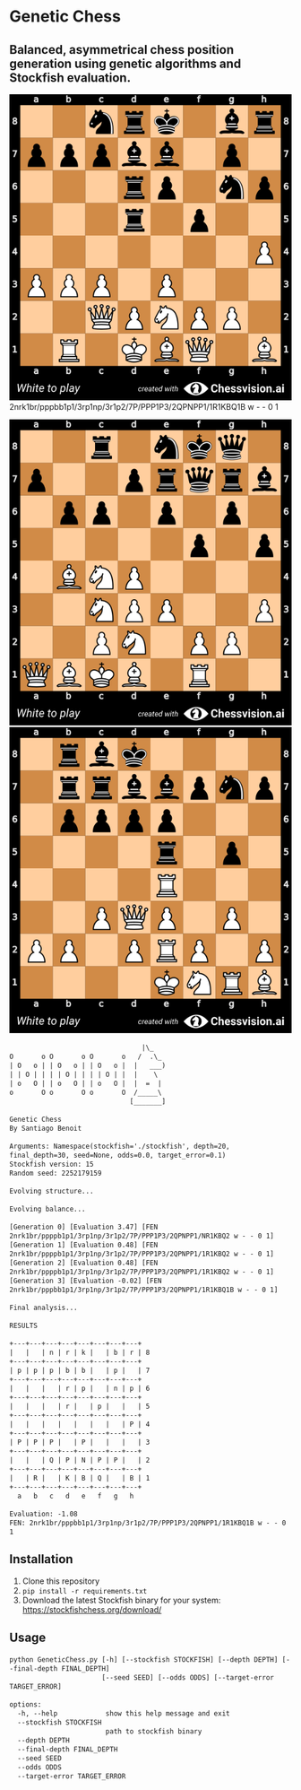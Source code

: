 # Genetic Chess
## Balanced, asymmetrical chess position generation using genetic algorithms and Stockfish evaluation.

![Generated Position 1](position1.png)
2nrk1br/pppbb1p1/3rp1np/3r1p2/7P/PPP1P3/2QPNPP1/1R1KBQ1B w - - 0 1

![Generated Position 2](position2.png)
![Generated Position 3](position3.png)

```
                                 |\_
O       o O       o O       o   /  .\_
| O   o | | O   o | | O   o |  |   ___)
| | O | | | | O | | | | O | |  |    \
| o   O | | o   O | | o   O |  |  =  |
o       O o       O o       O  /_____\
                              [_______]

Genetic Chess
By Santiago Benoit

Arguments: Namespace(stockfish='./stockfish', depth=20, final_depth=30, seed=None, odds=0.0, target_error=0.1)
Stockfish version: 15
Random seed: 2252179159

Evolving structure...

Evolving balance...

[Generation 0] [Evaluation 3.47] [FEN 2nrk1br/ppppb1p1/3rp1np/3r1p2/7P/PPP1P3/2QPNPP1/NR1KBQ2 w - - 0 1]
[Generation 1] [Evaluation 0.48] [FEN 2nrk1br/ppppb1p1/3rp1np/3r1p2/7P/PPP1P3/2QPNPP1/1R1KBQ2 w - - 0 1]
[Generation 2] [Evaluation 0.48] [FEN 2nrk1br/ppppb1p1/3rp1np/3r1p2/7P/PPP1P3/2QPNPP1/1R1KBQ2 w - - 0 1]
[Generation 3] [Evaluation -0.02] [FEN 2nrk1br/pppbb1p1/3rp1np/3r1p2/7P/PPP1P3/2QPNPP1/1R1KBQ1B w - - 0 1]

Final analysis...

RESULTS

+---+---+---+---+---+---+---+---+
|   |   | n | r | k |   | b | r | 8
+---+---+---+---+---+---+---+---+
| p | p | p | b | b |   | p |   | 7
+---+---+---+---+---+---+---+---+
|   |   |   | r | p |   | n | p | 6
+---+---+---+---+---+---+---+---+
|   |   |   | r |   | p |   |   | 5
+---+---+---+---+---+---+---+---+
|   |   |   |   |   |   |   | P | 4
+---+---+---+---+---+---+---+---+
| P | P | P |   | P |   |   |   | 3
+---+---+---+---+---+---+---+---+
|   |   | Q | P | N | P | P |   | 2
+---+---+---+---+---+---+---+---+
|   | R |   | K | B | Q |   | B | 1
+---+---+---+---+---+---+---+---+
  a   b   c   d   e   f   g   h

Evaluation: -1.08
FEN: 2nrk1br/pppbb1p1/3rp1np/3r1p2/7P/PPP1P3/2QPNPP1/1R1KBQ1B w - - 0 1
```

## Installation
1. Clone this repository
2. `pip install -r requirements.txt`
3. Download the latest Stockfish binary for your system: https://stockfishchess.org/download/

## Usage
```
python GeneticChess.py [-h] [--stockfish STOCKFISH] [--depth DEPTH] [--final-depth FINAL_DEPTH]
                       [--seed SEED] [--odds ODDS] [--target-error TARGET_ERROR]

options:
  -h, --help            show this help message and exit
  --stockfish STOCKFISH
                        path to stockfish binary
  --depth DEPTH
  --final-depth FINAL_DEPTH
  --seed SEED
  --odds ODDS
  --target-error TARGET_ERROR
```
